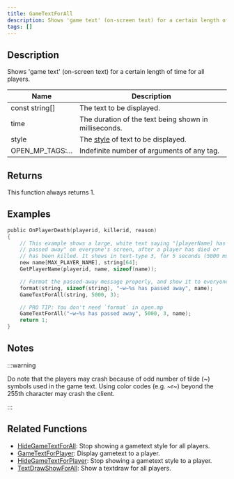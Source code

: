 ```yaml
---
title: GameTextForAll
description: Shows 'game text' (on-screen text) for a certain length of time for all players.
tags: []
---
```


## Description

Shows 'game text' (on-screen text) for a certain length of time for all players.

| Name             | Description                                                       |
|------------------|-------------------------------------------------------------------|
| const string[]   | The text to be displayed.                                         |
| time             | The duration of the text being shown in milliseconds.             |
| style            | The [style](../resources/gametextstyles) of text to be displayed. |
| OPEN_MP_TAGS:... | Indefinite number of arguments of any tag.                        |

## Returns

This function always returns 1.

## Examples

```c
public OnPlayerDeath(playerid, killerid, reason)
{
    // This example shows a large, white text saying "[playerName] has
    // passed away" on everyone's screen, after a player has died or
    // has been killed. It shows in text-type 3, for 5 seconds (5000 ms)
    new name[MAX_PLAYER_NAME], string[64];
    GetPlayerName(playerid, name, sizeof(name));

    // Format the passed-away message properly, and show it to everyone:
    format(string, sizeof(string), "~w~%s has passed away", name);
    GameTextForAll(string, 5000, 3);

    // PRO TIP: You don't need `format` in open.mp
    GameTextForAll("~w~%s has passed away", 5000, 3, name);
    return 1;
}
```

## Notes

:::warning

Do note that the players may crash because of odd number of tilde (~) symbols used in the game text. Using color codes (e.g. ~r~) beyond the 255th character may crash the client.

:::

## Related Functions

- [HideGameTextForAll](HideGameTextForAll): Stop showing a gametext style for all players.
- [GameTextForPlayer](GameTextForPlayer): Display gametext to a player.
- [HideGameTextForPlayer](HideGameTextForPlayer): Stop showing a gametext style to a player.
- [TextDrawShowForAll](TextDrawShowForAll): Show a textdraw for all players.
